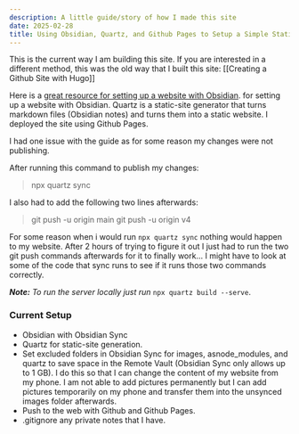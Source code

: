 ```yaml
---
description: A little guide/story of how I made this site
date: 2025-02-28
title: Using Obsidian, Quartz, and Github Pages to Setup a Simple Static Website
---
```

This is the current way I am building this site. If you are interested in a different method, this was the old way that I built this site: [[Creating a Github Site with Hugo]]

Here is a [great resource for setting up a website with Obsidian](https://notes.nicolevanderhoeven.com/How+to+publish+Obsidian+notes+with+Quartz+on+GitHub+Pages). for setting up a website with Obsidian. Quartz is a static-site generator that turns markdown files (Obsidian notes) and turns them into a static website. I deployed the site using Github Pages.

I had one issue with the guide as for some reason my changes were not publishing.

After running this command to publish my changes:

> npx quartz sync

I also had to add the following two lines afterwards: 

> git push -u origin main
> git push -u origin v4

For some reason when i would run `npx quartz sync` nothing would happen to my website. After 2 hours of trying to figure it out I just had to run the two git push commands afterwards for it to finally work... I might have to look at some of the code that sync runs to see if it runs those two commands correctly.

***Note:** To run the server locally just run* `npx quartz build --serve`.
### Current Setup
- Obsidian with Obsidian Sync
- Quartz for static-site generation.
- Set excluded folders in Obsidian Sync for images, asnode_modules, and quartz to save space in the Remote Vault (Obsidian Sync only allows up to 1 GB). I do this so that I can change the content of my website from my phone. I am not able to add pictures permanently but I can add pictures temporarily on my phone and transfer them into the unsynced images folder afterwards.
- Push to the web with Github and Github Pages.
- .gitignore any private notes that I have.


